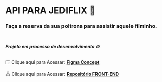 # API PARA JEDIFLIX 🍿
### Faça a reserva da sua poltrona para assistir aquele filminho.

<br>

***Projeto em processo de desenvolvimento ⏲***
<br>
<br>

🗔 Clique aqui para Acessar: [**Figma Concept**](https://www.figma.com/file/kJzIGSdHeQc20yVNaM97gi/JEDI-FLIX?t=5Nys9AeM3Y6pgitI-6)

🖧 Clique aqui para Acessar: [**Repositório FRONT-END**](https://github.com/Pedro-Hen46/jediflix-front)
